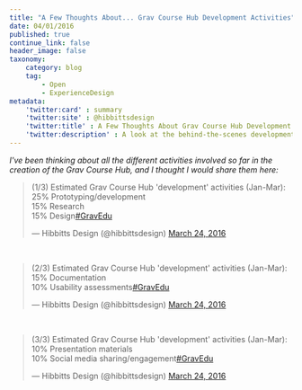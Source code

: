 ```yaml
---
title: "A Few Thoughts About... Grav Course Hub Development Activities"
date: 04/01/2016
published: true
continue_link: false
header_image: false
taxonomy:
    category: blog
    tag:
        - Open
        - ExperienceDesign
metadata:
    'twitter:card' : summary
    'twitter:site' : @hibbittsdesign
    'twitter:title' : A Few Thoughts About Grav Course Hub Development Activities
    'twitter:description' : A look at the behind-the-scenes development activities for the Grav Course Hub so far.
---
```


_I've been thinking about all the different activities involved so far in the creation of the Grav Course Hub, and I thought I would share them here:_

<blockquote class="twitter-tweet" data-lang="en"><p lang="en" dir="ltr">(1/3) Estimated Grav Course Hub &#39;development&#39; activities (Jan-Mar):<br>25% Prototyping/development<br>15% Research<br>15% Design<a href="https://twitter.com/hashtag/GravEdu?src=hash">#GravEdu</a></p>&mdash; Hibbitts Design (@hibbittsdesign) <a href="https://twitter.com/hibbittsdesign/status/712804343896903682">March 24, 2016</a></blockquote>
<script async src="//platform.twitter.com/widgets.js" charset="utf-8"></script>
<br>
<blockquote class="twitter-tweet" data-lang="en"><p lang="en" dir="ltr">(2/3) Estimated Grav Course Hub &#39;development&#39; activities (Jan-Mar):<br>15% Documentation<br>10% Usability assessments<a href="https://twitter.com/hashtag/GravEdu?src=hash">#GravEdu</a></p>&mdash; Hibbitts Design (@hibbittsdesign) <a href="https://twitter.com/hibbittsdesign/status/712804371939987456">March 24, 2016</a></blockquote>
<script async src="//platform.twitter.com/widgets.js" charset="utf-8"></script>
<br>
<blockquote class="twitter-tweet" data-lang="en"><p lang="en" dir="ltr">(3/3) Estimated Grav Course Hub &#39;development&#39; activities (Jan-Mar):<br>10% Presentation materials<br>10% Social media sharing/engagement<a href="https://twitter.com/hashtag/GravEdu?src=hash">#GravEdu</a></p>&mdash; Hibbitts Design (@hibbittsdesign) <a href="https://twitter.com/hibbittsdesign/status/712804402453565440">March 24, 2016</a></blockquote>
<script async src="//platform.twitter.com/widgets.js" charset="utf-8"></script>
